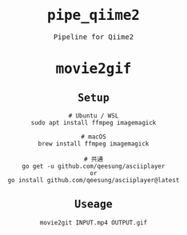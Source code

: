 <div align="center">
<samp>

# pipe_qiime2
Pipeline for Qiime2

# movie2gif

## Setup

```
# Ubuntu / WSL
sudo apt install ffmpeg imagemagick

# macOS
brew install ffmpeg imagemagick

# 共通
go get -u github.com/qeesung/asciiplayer
or
go install github.com/qeesung/asciiplayer@latest
```

## Useage

```
movie2git INPUT.mp4 OUTPUT.gif
```

</samp>
</div>
